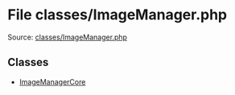 File classes/ImageManager.php
=========

Source: [classes/ImageManager.php](https://github.com/PrestaShop/PrestaShop/blob/1.6.0.4/classes/ImageManager.php)


Classes
-------

* [ImageManagerCore](class.ImageManagerCore.md)

